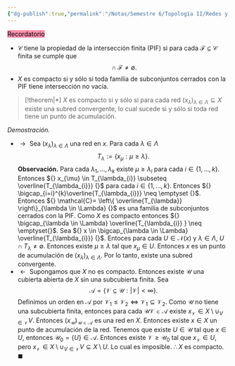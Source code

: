 ```yaml
---
{"dg-publish":true,"permalink":"/Notas/Semestre 6/Topología II/Redes y compacidad/"}
---
```


<mark style="background: #FF5582A6;">Recordatorio</mark> 
- ${} \mathcal{C} {}$ tiene la propiedad de la intersección finita (PIF) si para cada ${} \mathcal{F} \subseteq \mathcal{C} {}$ finita se cumple que
$${} \cap  \mathcal{F} \neq  \emptyset . {}$$
- ${} X {}$ es compacto si y sólo si toda familia de subconjuntos cerrados con la PIF tiene intersección no vacía.

> [!theorem|*]
> ${} X {}$ es compacto si y sólo si para cada red ${} (x_{\lambda})_{\lambda\in \Lambda} \subseteq X{}$ existe una subred convergente, lo cual sucede si y sólo si toda red tiene un punto de acumulación.
> 

*Demostración.* 
- ${} \rightarrow {}$ Sea ${} (x_{\lambda})_{\lambda \in \Lambda} {}$ una red en ${} x {}$. Para cada ${} \lambda \in \Lambda {}$ 
	$${} T_{\lambda }:= \left\{ x_{\mu }: \mu \geq  \lambda    \right\}  . {}$$
	**Observación.** Para cada ${} \lambda_{1},\dots,\lambda_{k} {}$ existe ${} \mu\geq \lambda_{i} {}$ para cada ${} i \in \left\{1,\dots,k \right\} {}$. Entonces ${} x_{\mu} \in T_{\lambda_{i}} \subseteq \overline{T_{\lambda_{i}}} {}$ para cada ${} i \in \left\{1,\dots,k \right\} {}$. Entonces ${} \bigcap_{i=i}^{k}\overline{T_{\lambda_{i}}} \neq \emptyset {}$.
	Entonces ${} \mathcal{C}= \left\{ \overline{T_{\lambda}} \right\}_{\lambda \in \Lambda} {}$ es una familia de subconjuntos cerrados con la PIF.
	Como ${} X {}$ es compacto entonces ${} \bigcap_{\lambda \in \Lambda} \overline{T_{\lambda_{i}} } \neq \emptyset{}$.
	Sea ${} x \in \bigcap_{\lambda \in \Lambda} \overline{T_{\lambda_{i}}} {}$. Entoces para cada ${} U \in \mathcal{N}(x) {}$ y ${} \lambda \in \Lambda {}$, ${} U \cap T_{\lambda} \neq \emptyset {}$. Entonces existe ${} \mu\geq \lambda {}$ tal que ${} x_{\mu} \in U {}$. Entonces ${} x {}$ es un punto de acumulación de ${} (x_{\lambda})_{\lambda\in \Lambda} {}$. Por lo tanto, existe una subred convergente.
- ${} \leftarrow {}$ Supongamos que ${} X {}$ no es compacto. Entonces existe ${} \mathcal{U} {}$ una cubierta abierta de ${} X {}$ sin una subcubierta finita.
	Sea 
	$${} \mathcal{A} = \left\{ \mathcal{V} \subseteq  \mathcal{U} : \left\lvert \mathcal{V} \right\rvert <\infty  \right\}  .{}$$
	Definimos un orden en ${} \mathcal{A} {}$ por ${} \mathcal{V}_{1} \leq \mathcal{V}_{2} \iff \mathcal{V}_{1}\subseteq \mathcal{V}_{2} {}$.
	Como ${} \mathcal{U} {}$ no tiene una subcubierta finita, entonces para cada ${} \mathcal{UV} \in \mathcal{A} {}$ existe ${}x_{\mathcal{V}} \in X \setminus \cup_{V \in \mathcal{V}} V .{}$
	Entonces ${} (x_{\mathcal{U}})_{\mathcal{U} \in \mathcal{A}} {}$ es una red en ${} X {}$. Entonces existe ${} x \in X {}$ un punto de acumulación de la red. Tenemos que existe ${} U \in \mathcal{U} {}$ tal que ${} x \in U {}$, entonces ${} \mathcal{U}_{0}=\left\{ U \right\} \in \mathcal{A} {}$. Entonces existe ${} \mathcal{V} \geq \mathcal{U}_{0} {}$ tal que ${} x_{\mathcal{V}} \in U {}$, pero ${} x_{\mathcal{V}} \in X\setminus \cup_{V \in \mathcal{V}}V \subseteq X\setminus U {}$. Lo cual es imposible.
	${} \therefore X {}$ es compacto.
$\blacksquare$ 


